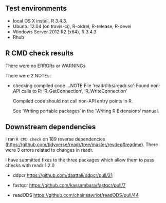 ## Test environments
* local OS X install, R 3.4.3.
* Ubuntu 12.04 (on travis-ci), R-oldrel, R-release, R-devel
* Windows Server 2012 R2 (x64), R 3.4.3
* Rhub

## R CMD check results
There were no ERRORs or WARNINGs.

There were 2 NOTEs:

* checking compiled code ...NOTE
   File ‘readr/libs/readr.so’:
     Found non-API calls to R: ‘R_GetConnection’, ‘R_WriteConnection’

   Compiled code should not call non-API entry points in R.

   See ‘Writing portable packages’ in the ‘Writing R Extensions’ manual.

## Downstream dependencies
I ran `R CMD check` on 189 reverse dependencies
(https://github.com/tidyverse/readr/tree/master/revdep#readme). There were 3 errors
related to changes in readr.

I have submitted fixes to the three packages which allow them to pass checks
with readr 1.2.0

* ddpcr
  https://github.com/daattali/ddpcr/pull/21

* fastqcr
  https://github.com/kassambara/fastqcr/pull/7

* readODS
  https://github.com/chainsawriot/readODS/pull/44
